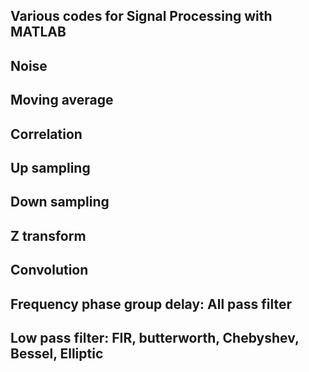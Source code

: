 Various codes for Signal Processing with MATLAB
-
Noise
-
Moving average
-
Correlation
-
Up sampling
-
Down sampling
-
Z transform
-
Convolution
-
Frequency phase group delay: All pass filter
-
Low pass filter: FIR, butterworth, Chebyshev, Bessel, Elliptic
-
